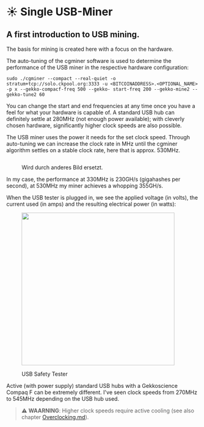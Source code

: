 # ☀ Single USB-Miner

## A first introduction to USB mining.

The basis for mining is created here with a focus on the hardware.

The auto-tuning of the cgminer software is used to determine the performance of the USB miner in the respective hardware configuration:

```console
sudo ./cgminer --compact --real-quiet -o stratum+tcp://solo.ckpool.org:3333 -u <BITCOINADDRESS>.<OPTIONAL_NAME> -p x --gekko-compacf-freq 500 --gekko- start-freq 200 --gekko-mine2 --gekko-tune2 60
```

You can change the start and end frequencies at any time once you have a feel for what your hardware is capable of. A standard USB hub can definitely settle at 280MHz (not enough power available); with cleverly chosen hardware, significantly higher clock speeds are also possible.

The USB miner uses the power it needs for the set clock speed. Through auto-tuning we can increase the clock rate in MHz until the cgminer algorithm settles on a stable clock rate, here that is approx. 530MHz.

<figure><img src="broken-reference" alt=""><figcaption><p>Wird durch anderes Bild ersetzt.</p></figcaption></figure>

In my case, the performance at 330MHz is 230GH/s (gigahashes per second), at 530MHz my miner achieves a whopping 355GH/s.

When the USB tester is plugged in, we see the applied voltage (in volts), the current used (in amps) and the resulting electrical power (in watts):

<figure><img src=".assets/IMG-1254.jpg" alt="" width="400" /><figcaption><p>USB Safety Tester</p></figcaption></figure>

Active (with power supply) standard USB hubs with a Gekkoscience Compaq F can be extremely different. I've seen clock speeds from 270MHz to 545MHz depending on the USB hub used.

> :warning: **WAARNING**: Higher clock speeds require active cooling (see also chapter [Overclocking.md](uebertakten.md "mention")).
